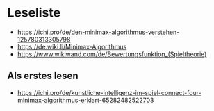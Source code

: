 # Leseliste

- https://ichi.pro/de/den-minimax-algorithmus-verstehen-125780313305798
- https://de.wiki.li/Minimax-Algorithmus
- https://www.wikiwand.com/de/Bewertungsfunktion_(Spieltheorie)

## Als erstes lesen

- https://ichi.pro/de/kunstliche-intelligenz-im-spiel-connect-four-minimax-algorithmus-erklart-65282482522703
